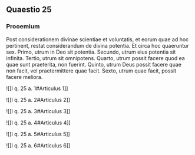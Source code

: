 ## Quaestio 25

### Prooemium

Post considerationem divinae scientiae et voluntatis, et eorum quae ad hoc pertinent, restat considerandum de divina potentia. Et circa hoc quaeruntur sex. Primo, utrum in Deo sit potentia. Secundo, utrum eius potentia sit infinita. Tertio, utrum sit omnipotens. Quarto, utrum possit facere quod ea quae sunt praeterita, non fuerint. Quinto, utrum Deus possit facere quae non facit, vel praetermittere quae facit. Sexto, utrum quae facit, possit facere meliora.

![[I q. 25 a. 1#Articulus 1]]

![[I q. 25 a. 2#Articulus 2]]

![[I q. 25 a. 3#Articulus 3]]

![[I q. 25 a. 4#Articulus 4]]

![[I q. 25 a. 5#Articulus 5]]

![[I q. 25 a. 6#Articulus 6]]

